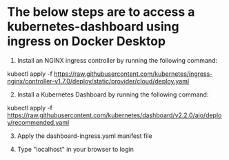 # The below steps are to access a kubernetes-dashboard using ingress on Docker Desktop

1. Install an NGINX ingress controller by running the following command:

kubectl apply -f https://raw.githubusercontent.com/kubernetes/ingress-nginx/controller-v1.7.0/deploy/static/provider/cloud/deploy.yaml

2. Install a Kubernetes Dashboard by running the following command:

kubectl apply -f https://raw.githubusercontent.com/kubernetes/dashboard/v2.2.0/aio/deploy/recommended.yaml

3. Apply the dashboard-ingress.yaml manifest file

4. Type "localhost" in your browser to login